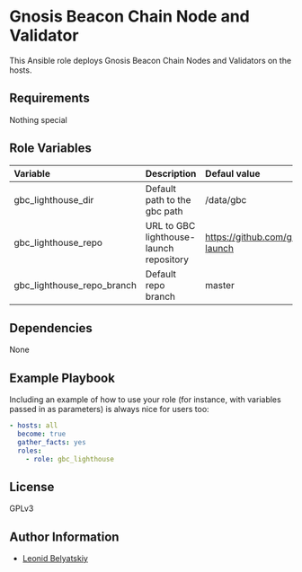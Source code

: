 Gnosis Beacon Chain Node and Validator
=========

This Ansible role deploys Gnosis Beacon Chain Nodes and Validators on the hosts.

Requirements
------------

Nothing special

Role Variables
--------------

| Variable | Description | Defaul value |
| :------- | :---------- | :----------- |
| gbc_lighthouse_dir | Default path to the gbc path | /data/gbc |
| gbc_lighthouse_repo | URL to GBC lighthouse-launch repository | https://github.com/gnosischain/lighthouse-launch |
| gbc_lighthouse_repo_branch | Default repo branch | master |

Dependencies
------------

None

Example Playbook
----------------

Including an example of how to use your role (for instance, with variables passed in as parameters) is always nice for users too:

```yaml
- hosts: all
  become: true
  gather_facts: yes
  roles:
    - role: gbc_lighthouse
```

License
-------

GPLv3

Author Information
------------------

 - [Leonid Belyatskiy](https://github.com/lorks) 
